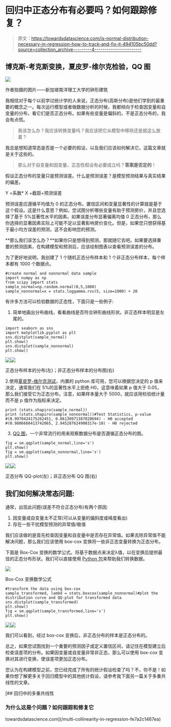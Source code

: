 # 回归中正态分布有必要吗？如何跟踪修复？

> 原文：<https://towardsdatascience.com/is-normal-distribution-necessary-in-regression-how-to-track-and-fix-it-494105bc50dd?source=collection_archive---------4----------------------->

## 博克斯-考克斯变换，夏皮罗-维尔克检验，QQ 图

![](img/2f292e94171d1efde5233eedf8ead49a.png)

作者拍摄的图片——新加坡南洋理工大学的钟形建筑

我相信对于每个以前学过统计学的人来说，正态分布(高斯分布)是他们学到的最重要的概念之一。每次运行模型或者做数据分析的时候，我都倾向于检查因变量和自变量的分布，看它们是否正态分布。如果有些变量是偏斜的，不是正态分布的，我会有点慌。

> 我该怎么办？我应该转换变量吗？我应该把它从模型中移除还是就这么放着？

我总是想知道常态是否是一个必要的假设，以及我们应该如何解决它。这篇文章就是关于这些的。

> 那么对于自变量和因变量，正态性假设有必要成立吗？**答案是否定的**！

假设正态分布的变量只是预测误差。什么是预测误差？是模型预测结果与真实结果的偏差。

Y =系数* X +截距+预测误差

预测误差应遵循平均值为 0 的正态分布。置信区间和变量显著性的计算就是基于这个假设。这是什么意思？例如，您试图分析哪些变量有助于预测房价，并且您选择了基于 5%显著性水平的因素。如果误差分布显著偏离均值 0 正态分布，那么你选择的显著因素实际上可能不足以显著影响房价变化。但是，如果您只想获得基于最小均方误差的预测，这不会影响您的预测。

**那么我们该怎么办？**如果你只是想得到预测，那就随它去吧。如果要选择重要的预测因素，在构建模型和预测后，应该绘制图表以查看预测误差的分布。

为了更好地说明，我创建了 1 个随机正态分布样本和 1 个非正态分布样本，每个样本都有 1000 个数据点。

```
#create normal and nonnormal data sample
import numpy as np
from scipy import stats
sample_normal=np.random.normal(0,5,1000)
sample_nonnormal=x = stats.loggamma.rvs(5, size=1000) + 20
```

有许多方法可以检验数据的正态性，下面只是一些例子:

1.  简单地画出分布曲线，看看曲线是否符合钟形曲线形状。非正态样本明显是左尾的。

```
import seaborn as sns
import matplotlib.pyplot as plt
sns.distplot(sample_normal)
plt.show()
sns.distplot(sample_nonnormal)
plt.show()
```

![](img/ac3cdf177428dd9df93ce1aa3a2662e7.png)![](img/eea4e79c639ac914ffe4da88d781546f.png)

正态分布样本的分布(左)；非正态分布样本的分布图(右)

2.使用[夏皮罗-维尔克测试](https://docs.scipy.org/doc/scipy/reference/generated/scipy.stats.shapiro.html)，内置的 python 库可用，您可以根据您决定的 p 值来决定，通常我们在 5%的显著性水平上拒绝 H0，这意味着如果 p 值大于 0.05，那么我们接受它为正态分布。注意，如果样本量大于 5000，就应该用检验统计量而不是 p 值作为指标来决定。

```
print (stats.shapiro(sample_normal))
print (stats.shapiro(sample_nonnormal))#Test Statistics, p-value
#(0.9970424175262451, 0.06130971387028694) - H0 accepted
#(0.9806660413742065, 2.945287624900317e-10) - H0 rejected
```

3. [QQ 图](https://www.statsmodels.org/stable/generated/statsmodels.graphics.gofplots.qqplot.html)，一个非常流行的用来观察数据分布是否遵循正态分布的图。

```
fig = sm.qqplot(sample_normal,line='s')
plt.show()
fig = sm.qqplot(sample_nonnormal,line='s')
plt.show()
```

![](img/4f5a2bdb65e2a0b196674b428192c1d5.png)![](img/8ff163d5162d981741e5a5ffc6437a2a.png)

正态分布 QQ-plot(左)；非正态分布 QQ 图(右)

## 我们如何解决常态问题:

通常，出现此问题(误差不符合正态分布)有两个原因:

1.  因变量或自变量太不正常(可以从变量的偏斜度或峰度看出)
2.  存在一些干扰模型预测的异常值/极值

我们应该做的是首先检查因变量和自变量中是否存在异常值。如果去除异常值不能解决问题，那么我们应该使用 box-cox 变换将一些非正态变量转换为正态分布。

下面是 Box-Cox 变换的数学公式。将基于数据点来决定λ值，以在变换后提供最佳的正态分布形状。我们可以直接使用 [Python 包](https://docs.scipy.org/doc/scipy/reference/generated/scipy.stats.boxcox.html)来帮助我们转换数据。

![](img/77c4613d1f5d7d43908b2504fa06e928.png)

Box-Cox 变换数学公式

```
#transform the data using box-cox
sample_transformed, lambd = stats.boxcox(sample_nonnormal)#plot the distribution curve and QQ-plot for transformed data
sns.distplot(sample_transformed)
plt.show()
fig = sm.qqplot(sample_transformed,line='s')
plt.show()
```

![](img/84235dc198b209b9876f63001c3c27e0.png)![](img/5bace03723dcb83946341feee9b442f0.png)

我们可以看到，经过 box-cox 变换后，非正态分布的样本是正态分布的。

总之，如果您试图找到一个重要的预测因子或定义置信区间，请记住在模型建立后检查误差项的分布。如果因变量或自变量非常非正态，那么可以使用 box-cox 变换对其进行变换，使误差项更加正态分布。

您认为在构建模型之前，您已经完成了所有的统计假设检查了吗？不，你不是！如果你想了解更多关于回归模型中的其他统计假设，请参考我下面另一篇关于多重共线性的文章。

[](/multi-collinearity-in-regression-fe7a2c1467ea) [## 回归中的多重共线性

### 为什么这是个问题？如何跟踪和修复它

towardsdatascience.com](/multi-collinearity-in-regression-fe7a2c1467ea)